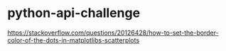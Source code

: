 # python-api-challenge



https://stackoverflow.com/questions/20126428/how-to-set-the-border-color-of-the-dots-in-matplotlibs-scatterplots

